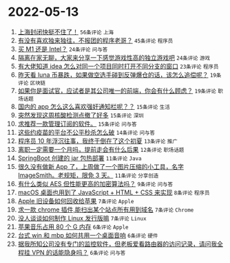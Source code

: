 # 2022-05-13

1. [上海封闭快挺不住了！](https://www.v2ex.com/t/852577) `56条评论` `上海`
1. [有没有喜欢独来独往，不报团的程序老哥？](https://www.v2ex.com/t/852565) `45条评论` `程序员`
1. [买 M1 还是 Intel？](https://www.v2ex.com/t/852578) `24条评论` `问与答`
1. [隔离在家无聊，大家来分享一下感觉游戏性高的独立游戏吧](https://www.v2ex.com/t/852549) `24条评论` `游戏`
1. [有大佬知道 idea 怎么对同一个项目同时打开不同分支的窗口](https://www.v2ex.com/t/852571) `23条评论` `程序员`
1. [昨天看 luna 币暴跌，如果做空选手碰到反弹爆仓的话，该怎么追偿呢？](https://www.v2ex.com/t/852594) `19条评论` `区块链`
1. [如果你是面试官，应试者是其公司唯一的前端，你会有什么顾虑？](https://www.v2ex.com/t/852544) `19条评论` `职场话题`
1. [国内的 app 怎么这么喜欢强奸通知栏呢？？](https://www.v2ex.com/t/852557) `15条评论` `生活`
1. [突然发现这周核酸检测点撤了好多](https://www.v2ex.com/t/852556) `15条评论` `深圳`
1. [求推荐一款管理订阅的软件。](https://www.v2ex.com/t/852548) `15条评论` `问与答`
1. [这些约疫苗的平台不公平秒杀怎么破](https://www.v2ex.com/t/852579) `14条评论` `问与答`
1. [程序员 10 年浮沉往事，我终于倒在了这个初夏](https://www.v2ex.com/t/852558) `13条评论` `推广`
1. [离职一定需要一个月吗，提前走会有什么后果](https://www.v2ex.com/t/852552) `12条评论` `职场话题`
1. [SpringBoot 创建的 jar 包热部署](https://www.v2ex.com/t/852576) `11条评论` `Java`
1. [很久没有做新 App 了，上周做了一个图片压缩的小工具，名字 ImageSmith。老规矩，限免 3 天。](https://www.v2ex.com/t/852547) `11条评论` `分享创造`
1. [有什么类似 AES 但性能更高的加密算法吗？](https://www.v2ex.com/t/852574) `9条评论` `问与答`
1. [macOS 桌面也用到了 JavaScript + HTML + CSS 来实现](https://www.v2ex.com/t/852564) `8条评论` `程序员`
1. [Apple 旧设备如何回收给苹果](https://www.v2ex.com/t/852593) `7条评论` `Apple`
1. [求一款 chrome 插件,能扫出某个站点所有用到域名](https://www.v2ex.com/t/852582) `7条评论` `Chrome`
1. [没人谈谈如何制作 Linux 发行版嘛](https://www.v2ex.com/t/852581) `7条评论` `Linux`
1. [苹果音乐占用 80 个 G 内存](https://www.v2ex.com/t/852598) `6条评论` `Apple`
1. [台式 win 和 mbp 如何共用一个桌面音响](https://www.v2ex.com/t/852590) `6条评论` `硬件`
1. [据我所知公司没有专门的监控软件，但老板爱看路由器的访问记录，请问我全程挂 VPN 的话能隐身吗？](https://www.v2ex.com/t/852580) `6条评论` `问与答`
